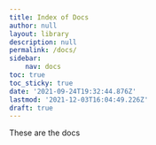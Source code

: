 ```yaml
---
title: Index of Docs
author: null
layout: library
description: null
permalink: /docs/
sidebar:
    nav: docs
toc: true
toc_sticky: true
date: '2021-09-24T19:32:44.876Z'
lastmod: '2021-12-03T16:04:49.226Z'
draft: true
---
```

These are the docs
